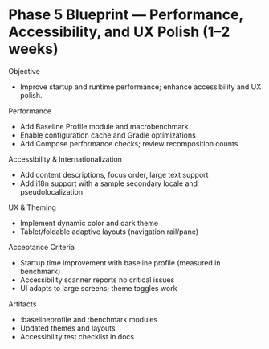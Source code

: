 # Phase 5 Blueprint — Performance, Accessibility, and UX Polish (1–2 weeks)

Objective
- Improve startup and runtime performance; enhance accessibility and UX polish.

Performance
- Add Baseline Profile module and macrobenchmark
- Enable configuration cache and Gradle optimizations
- Add Compose performance checks; review recomposition counts

Accessibility & Internationalization
- Add content descriptions, focus order, large text support
- Add i18n support with a sample secondary locale and pseudolocalization

UX & Theming
- Implement dynamic color and dark theme
- Tablet/foldable adaptive layouts (navigation rail/pane)

Acceptance Criteria
- Startup time improvement with baseline profile (measured in benchmark)
- Accessibility scanner reports no critical issues
- UI adapts to large screens; theme toggles work

Artifacts
- :baselineprofile and :benchmark modules
- Updated themes and layouts
- Accessibility test checklist in docs
